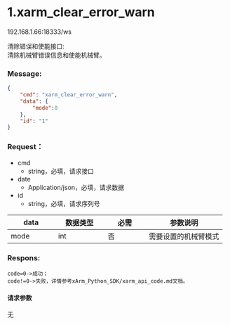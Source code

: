 # 1.xarm\_clear\_error\_warn

192.168.1.66:18333/ws

清除错误和使能接口:\
清除机械臂错误信息和使能机械臂。

### Message: 

```json
{
    "cmd": "xarm_clear_error_warn",
    "data": {
        "mode":0
    },
    "id": "1"
}
```



### Request：
* cmd
  * string，必填，请求接口
* date
  * Application/json，必填，请求数据
* id
  * string，必填，请求序列号

<table><thead><tr><th width="92">data</th><th width="97">数据类型</th><th width="78">必需</th><th>参数说明</th></tr></thead><tbody><tr><td>mode</td><td>int</td><td>否</td><td>需要设置的机械臂模式</td></tr></tbody></table>



### Respons: 

```
code=0->成功；
code!=0->失败，详情参考xArm_Python_SDK/xarm_api_code.md文档。
```




#### 请求参数

无
